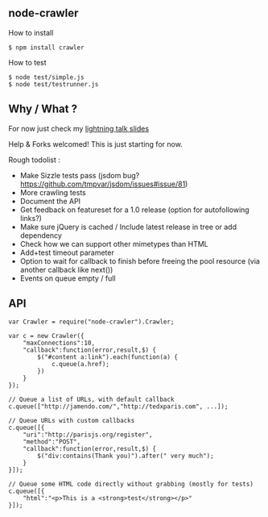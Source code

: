 node-crawler
------------

How to install

    $ npm install crawler

How to test

	$ node test/simple.js
	$ node test/testrunner.js
	

Why / What ?
------------

For now just check my [lightning talk slides](http://www.slideshare.net/sylvinus/web-crawling-with-nodejs)

Help & Forks welcomed! This is just starting for now.

Rough todolist :
 
 * Make Sizzle tests pass (jsdom bug? https://github.com/tmpvar/jsdom/issues#issue/81)
 * More crawling tests
 * Document the API
 * Get feedback on featureset for a 1.0 release (option for autofollowing links?)
 * Make sure jQuery is cached / Include latest release in tree or add dependency
 * Check how we can support other mimetypes than HTML
 * Add+test timeout parameter
 * Option to wait for callback to finish before freeing the pool resource (via another callback like next())
 * Events on queue empty / full

API
---

    var Crawler = require("node-crawler").Crawler;
    
    var c = new Crawler({
        "maxConnections":10,
        "callback":function(error,result,$) {
            $("#content a:link").each(function(a) {
                c.queue(a.href);
            })
        }
    });
    
    // Queue a list of URLs, with default callback
    c.queue(["http://jamendo.com/","http://tedxparis.com", ...]);
    
	// Queue URLs with custom callbacks
    c.queue([{
        "uri":"http://parisjs.org/register",
        "method":"POST",
        "callback":function(error,result,$) {
            $("div:contains(Thank you)").after(" very much");
        }
    }]);

    // Queue some HTML code directly without grabbing (mostly for tests)
    c.queue([{
        "html":"<p>This is a <strong>test</strong></p>"
    }]);

	


